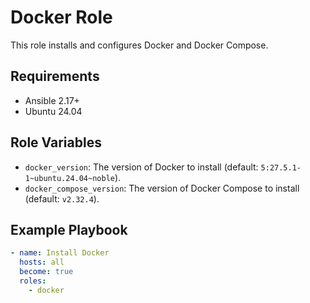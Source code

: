 # Docker Role

This role installs and configures Docker and Docker Compose.

## Requirements

- Ansible 2.17+
- Ubuntu 24.04

## Role Variables

- `docker_version`: The version of Docker to install (default: `5:27.5.1-1~ubuntu.24.04~noble`).
- `docker_compose_version`: The version of Docker Compose to install (default: `v2.32.4`).

## Example Playbook

```yaml
- name: Install Docker
  hosts: all
  become: true
  roles:
    - docker
```
